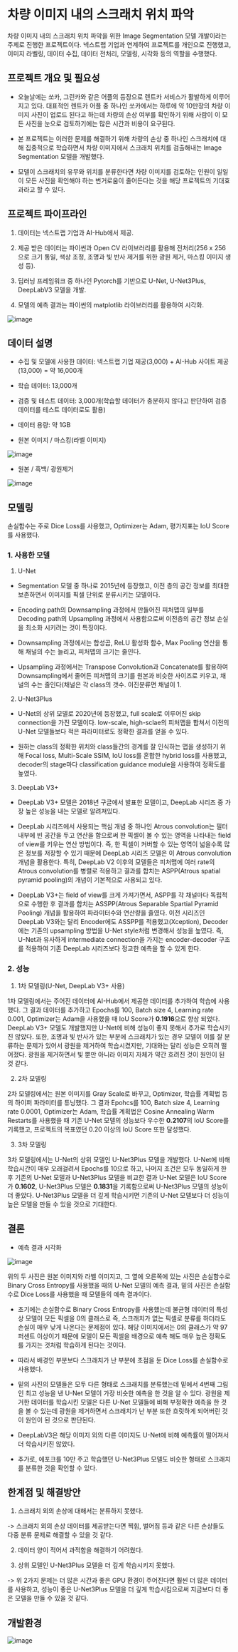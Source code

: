 # 차량 이미지 내의 스크래치 위치 파악

차량 이미지 내의 스크래치 위치 파악을 위한 Image Segmentation 모델 개발이라는 주제로 진행한 프로젝트이다. 넥스트랩 기업과 연계하여 프로젝트를 개인으로 진행했고, 이미지 라벨링, 데이터 수집, 데이터 전처리, 모델링, 시각화 등의 역할을 수행했다.


## 프로젝트 개요 및 필요성

- 오늘날에는 쏘카, 그린카와 같은 어플의 등장으로 렌트카 서비스가 활발하게 이루어지고 있다. 대표적인 렌트카 어플 중 하나인 쏘카에서는 하루에 약 10만장의 차량 이미지 사진이 업로드 된다고 하는데 차량의 손상 여부를 확인하기 위해 사람이 이 모든 사진을 눈으로 검토하기에는 많은 시간과 비용이 요구된다. 

- 본 프로젝트는 이러한 문제를 해결하기 위해 차량의 손상 중 하나인 스크래치에 대해 집중적으로 학습하면서 차량 이미지에서 스크래치 위치를 검출해내는 Image Segmentation 모델을 개발했다.

- 모델이 스크래치의 유무와 위치를 분류한다면 차량 이미지를 검토하는 인원이 일일이 모든 사진을 확인해야 하는 번거로움이 줄어든다는 것을 해당 프로젝트의 기대효과라고 할 수 있다.

## 프로젝트 파이프라인

1. 데이터는 넥스트랩 기업과 AI-Hub에서 제공. 

2. 제공 받은 데이터는 파이썬과 Open CV 라이브러리를 활용해 전처리(256 x 256으로 크기 통일, 색상 조정, 조명과 빛 반사 제거를 위한 광원 제거, 마스킹 이미지 생성 등).

3. 딥러닝 프레임워크 중 하나인 Pytorch를 기반으로 U-Net, U-Net3Plus, DeepLabV3 모델을 개발. 

4. 모델의 예측 결과는 파이썬의 matplotlib 라이브러리를 활용하여 시각화.

![image](https://user-images.githubusercontent.com/97672187/183606324-7ea14e26-893a-4528-a0d0-e88f98953549.png)

## 데이터 설명

- 수집 및 모델에 사용한 데이터: 넥스트랩 기업 제공(3,000) + AI-Hub 사이트 제공(13,000) = 약 16,000개

- 학습 데이터: 13,000개

- 검증 및 테스트 데이터: 3,000개(학습할 데이터가 충분하지 않다고 판단하여 검증 데이터를 테스트 데이터로도 활용)

- 데이터 용량: 약 1GB

- 원본 이미지 / 마스킹(라벨 이미지)

![image](https://user-images.githubusercontent.com/97672187/183614179-e88575d2-2cfb-4f9d-9043-96bb423b71ad.png)

- 원본 / 흑백/ 광원제거

![image](https://user-images.githubusercontent.com/97672187/183614333-50eb308f-2afe-4cdd-9886-5962a74d488b.png)

## 모델링
손실함수는 주로 Dice Loss를 사용했고, Optimizer는 Adam, 평가지표는 IoU Score를 사용했다.

### 1. 사용한 모델

1) U-Net

- Segmentation 모델 중 하나로 2015년에 등장했고, 이전 층의 공간 정보를 최대한 보존하면서 이미지를 픽셀 단위로 분류시키는 모델이다.

- Encoding path의 Downsampling 과정에서 만들어진 피처맵의 일부를 Decoding path의 Upsampling 과정에서 사용함으로써 이전층의 공간 정보 손실을 최소화 시키려는 것이 특징이다.

- Downsampling 과정에서는 합성곱, ReLU 활성화 함수, Max Pooling 연산을 통해 채널의 수는 늘리고, 피처맵의 크기는 줄인다.

- Upsampling 과정에서는 Transpose Convolution과 Concatenate를 활용하여 Downsampling에서 줄어든 피처맵의 크기를 원본과 비슷한 사이즈로 키우고, 채널의 수는 줄인다(채널은 각 class의 갯수. 이진분류면 채널이 1.

2) U-Net3Plus

- U-Net의 상위 모델로 2020년에 등장했고, full scale로 이루어진 skip connection을 가진 모델이다. low-scale, high-sclae의 피처맵을 합쳐서 이전의 U-Net 모델들보다 적은 파라미터로도 정확한 결과를 얻을 수 있다.

- 원하는 class의 정확한 위치와 class들간의 경계를 잘 인식하는 맵을 생성하기 위해 Focal loss, Multi-Scale SSIM, IoU loss를 혼합한 hybrid loss를 사용했고, decoder의 stage마다
classification guidance module을 사용하여 정확도를 높였다.

3) DeepLab V3+

- DeepLab V3+ 모델은 2018년 구글에서 발표한 모델이고, DeepLab 시리즈 중 가장 높은 성능을 내는 모델로 알려져있다.

- DeepLab 시리즈에서 사용되는 핵심 개념 중 하나인 Atrous convolution는 필터 내부에 빈 공간을 두고 연산을 함으로써 한 픽셀이 볼 수 있는 영역을 나타내는 field of view를 키우는 연산 방법이다. 즉, 한 픽셀이 커버할 수 있는 영역이 넓을수록 많은 정보를 저장할 수 있기 때문에 DeepLab 시리즈 모델은 이 Atrous convolution 개념을 활용한다. 특히, DeepLab V2 이후의 모델들은 피처맵에 여러 rate의 Atrous convolution를 병렬로 적용하고 결과를 합치는 ASPP(Atrous spatial pyramid pooling)의 개념이 기본적으로 사용되고 있다.

- DeepLab V3+는 field of view를 크게 가져가면서, ASPP를 각 채널마다 독립적으로 수행한 후 결과를 합치는 ASSPP(Atrous Separable Spartial Pyramid Pooling) 개념을 활용하여 파라미터수와 연산량을 줄였다. 이전 시리즈인 DeepLab V3와는 달리 Encoder에도 ASSPP를 적용했고(Xception), Decoder에는 기존의 upsampling 방법을 U-Net style처럼 변경해서 성능을 높였다. 즉, U-Net과 유사하게 intermediate connection을 가지는 encoder-decoder 구조를 적용하여 기존 DeepLab 시리즈보다 정교한 예측을 할 수 있게 한다.

### 2. 성능

1) 1차 모델링(U-Net, DeepLab V3+ 사용)

1차 모델링에서는 주어진 데이터에 AI-Hub에서 제공한 데이터를 추가하여 학습에 사용했다. 그 결과 데이터를 추가하고 Epochs를 100, Batch size 4, Learning rate 0.001, Optimizer는 Adam을 사용했을 때 IoU Score가 **0.1916**으로 향상 되었다. DeepLab V3+ 모델도 개발했지만 U-Net에 비해 성능이 좋지 못해서 추가로 학습시키진 않았다. 또한, 조명과 빛 반사가 있는 부분에 스크래치가 있는 경우 모델이 이를 잘 분류하는 문제가 있어서 광원을 제거하여 학습시켰지만, 기대와는 달리 성능은 오히려 떨어졌다. 광원을 제거하면서 빛 뿐만 아니라 이미지 자체가 약간 흐려진 것이 원인이 된 것 같다.

2) 2차 모델링

2차 모델링에서는 원본 이미지를 Gray Scale로 바꾸고, Optimizer, 학습률 계획법 등의 하이퍼 파라미터를 튜닝했다. 그 결과 Epohcs를 100, Batch size 4, Learning rate 0.0001, Optimizer는 Adam, 학습률 계획법은 Cosine Annealing Warm Restarts를 사용했을 때 기존 U-Net 모델의 성능보다 우수한 **0.2107**의 IoU Score를 기록했고, 프로젝트의 목표였던 0.20 이상의 IoU Score 또한 달성했다.

3) 3차 모델링

3차 모델링에서는 U-Net의 상위 모델인 U-Net3Plus 모델을 개발했다. U-Net에 비해 학습시간이 매우 오래걸려서 Epochs를 10으로 하고, 나머지 조건은 모두 동일하게 한 후 기존의 U-Net 모델과 U-Net3Plus 모델을 비교한 결과 U-Net 모델은 IoU Score가 **0.1602**, U-Net3Plus 모델은 **0.1831**을 기록함으로써 U-Net3Plus 모델의 성능이 더 좋았다. U-Net3Plus 모델을 더 깊게 학습시키면 기존의 U-Net 모델보다 더 성능이 높은 모델을 만들 수 있을 것으로 기대한다.

## 결론

- 예측 결과 시각화

![image](https://user-images.githubusercontent.com/97672187/183616510-42e7285b-82e1-44ea-8235-357db2788761.png)

위의 두 사진은 원본 이미지와 라벨 이미지고, 그 옆에 오른쪽에 있는 사진은 손실함수로 Binary Cross Entropy를 사용했을 때의 U-Net 모델의 예측 결과, 밑의 사진은 손실함수로 Dice Loss를 사용했을 때 모델들의 예측 결과이다.

- 초기에는 손실함수로 Binary Cross Entropy를 사용했는데 불균형 데이터의 특성상 모델이 모든 픽셀을 0의 클래스로 즉, 스크래치가 없는 픽셀로 분류를 하더라도 손실이 매우 낮게 나온다는 문제점이 있다. 해당 이미지에서는 0의 클래스가 약 97퍼센트 이상이기 때문에 모델이 모든 픽셀을 배경으로 예측 해도 매우 높은 정확도를 가지는 것처럼 학습하게 된다는 것이다. 

- 따라서 배경인 부분보다 스크래치가 난 부분에 초점을 둔 Dice Loss를 손실함수로 사용했다. 

- 밑의 사진의 모델들은 모두 다른 형태로 스크래치를 분류했는데 밑에서 4번째 그림인 최고 성능을 낸 U-Net 모델이 가장 비슷한 예측을 한 것을 알 수 있다. 광원을 제거한 데이터를 학습시킨 모델은 다른 U-Net 모델들에 비해 부정확한 예측을 한 것을 볼 수 있는데 광원을 제거하면서 스크래치가 난 부분 또한 흐릿하게 되어버린 것이 원인이 된 것으로 판단된다.

- DeepLabV3은 해당 이미지 외의 다른 이미지도 U-Net에 비해 예측률이 떨어져서 더 학습시키진 않았다.

- 추가로, 에포크를 10만 주고 학습했던 U-Net3Plus 모델도 비슷한 형태로 스크래치를 분류한 것을 확인할 수 있다.

## 한계점 및 해결방안

1. 스크래치 외의 손상에 대해서는 분류하지 못했다. 

-> 스크래치 외의 손상 데이터를 제공받는다면 찍힘, 벌어짐 등과 같은 다른 손상들도 다중 분류 문제로 해결할 수 있을 것 같다. 

2. 데이터 양이 적어서 과적합을 해결하기 어려웠다.

3. 상위 모델인 U-Net3Plus 모델을 더 깊게 학습시키지 못했다. 

-> 위 2가지 문제는 더 많은 시간과 좋은 GPU 환경이 주어진다면 훨씬 더 많은 데이터를 사용하고, 성능이 좋은 U-Net3Plus 모델을 더 깊게 학습시킴으로써 지금보다 더 좋은 모델을 만들 수 있을 것 같다.

## 개발환경

![image](https://user-images.githubusercontent.com/97672187/183615283-dcb227d4-1cdc-4ab9-baf4-e2567c44d5f9.png)


